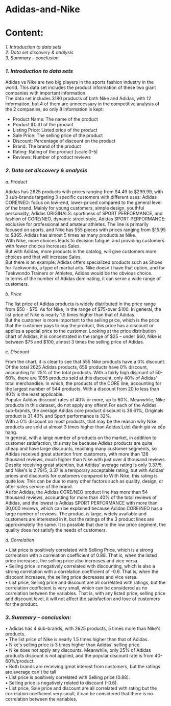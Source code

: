# Adidas-and-Nike
# **Content:**
_1. Introduction to data sets_\
_2. Data set discovery & analysis_\
_3. Summary – conclusion_

### _1. Introduction to data sets_
Adidas vs Nike are two big players in the sports fashion industry in the world. This data set includes the product information of these two giant companies with important information.\
The data set includes 3180 products of both Nike and Adidas, with 12 information, but 4 of them are unnecessary in the competitive analysis of the 2 companies, so only 8 information is kept:
- Product Name: The name of the product
- Product ID: ID of the product
- Listing Price: Listed price of the product
- Sale Price: The selling price of the product
- Discount: Percentage of discount on the product
- Brand: The brand of the product
- Rating: Rating of the product (scale 0-5)
- Reviews: Number of product reviews
 
### _2. Data set discovery & analysis_
_a. Product_ 

  Adidas has 2625 products with prices ranging from $4.49 to $299.99, with 3 sub-brands targeting 3 specific customers with different uses: Adidas CORE/NEO: focus on low-end, lower-priced compared to the general level of the brand. Mainly for young customers, simple design, youthful personality, Adidas ORIGINALS: sportiness of SPORT PERFORMANCE, and fashion of CORE/NEO, dynamic street style, Adidas SPORT PERFORMANCE: exclusive for professional and amateur athletes. The line is primarily focused on sports, and Nike has 555 pieces with prices ranging from $15.95 to $365. Adidas has almost 5 times as many products as Nike.\
  With Nike, more choices leads to decision fatigue, and providing customers with fewer choices increases Sales.\
  But with Adidas, more products in the catalog, will give customers more choices and that will increase Sales.\
  But there is an example: Adidas offers specialized products such as Shoes for Taekwondo, a type of martial arts. Nike doesn't have that option, and for Taekwondo Trainers or Athletes, Adidas would be the obvious choice.\
  In terms of the number of Adidas dominating, it can serve a wide range of customers. 
  
_b.	Price_

  The list price of Adidas products is widely distributed in the price range from $50 - $75. As for Nike, in the range of $75-over $100. In general, the list price of Nike is nearly 1.5 times higher than that of Adidas.\
  But the customer is more important to the selling price, which is the price that the customer pays to buy the product, this price has a discount or applies a special price to the customer. Looking at the price distribution chart of Adidas, it is concentrated in the range of $25 – under $60, Nike is between $75 and $100, almost 3 times the selling price of Adidas. 
  
_c.	Discount_

  From the chart, it is clear to see that 555 Nike products have a 0% discount.\
  Of the total 2625 Adidas products, 659 products have 0% discount, accounting for 25% of the total products. With a fairly high discount of 50-60%, there are 1055 products sold at this discount, only 40% of Adidas' total merchandise. In which, the products of the CORE line, accounting for the largest number of 544 products. With a discount from 20 to less than 40% is the least applicable.\
  Popular Adidas discount rates of 40% or more, up to 60%. Meanwhile, Nike products in this dataset, do not apply any offers\ 
  For each of the Adidas sub-brands, the average Adidas core product discount is 36.61%, Originals product is 31.40% and Sport performance is 32%.\
  With a 0% discount on most products, that may be the reason why Nike products are sold at almost 3 times higher than Adidas.Lượt đánh giá và xếp hạng.\
  In general, with a large number of products on the market, in addition to customer satisfaction, this may be because Adidas products are quite cheap and have large discounts, reaching many customer segments, so Adidas received great attention from customers, with more than 128 thousand reviews, much higher than Nike with just over 4 thousand reviews. Despite receiving great attention, but Adidas' average rating is only 3.37/5, and Nike's is 2.79/5, 3.37 is a temporary acceptable rating, but with Adidas' prices and discounts for customers compared to With Nike, this rating is quite low. This can be due to many other factors such as quality, design, or after-sales service of the brand.  \
  As for Adidas, the Adidas CORE/NEO product line has more than 54 thousand reviews, accounting for more than 40% of the total reviews of Adidas, and the lowest is Adidas SPORT PERFORMANCE with more than 30,000 reviews, which can be explained because Adidas CORE/NEO has a large number of reviews. The product is large, widely available and customers are interested in it, but the ratings of the 3 product lines are approximately the same. It is possible that due to the low price segment, the quality does not satisfy the needs of customers.
  
_d. Correlation_

• List price is positively correlated with Selling Price, which is a strong correlation with a correlation coefficient of 0.88. That is, when the listed price increases, the selling price also increases and vice versa.\
• Selling price is negatively correlated with discounting, which is also a strong correlation with a correlation coefficient of -0.6. That is, when the discount increases, the selling price decreases and vice versa.\
• List price, Selling price and discount are all correlated with ratings, but the correlation coefficient is very small, which can be considered as no correlation between the variables. That is, with any listed price, selling price and discount level, it will not affect the satisfaction and love of customers for the product.
### _3. Summary – conclusion:_
• Adidas has 4 sub-brands, with 2625 products, 5 times more than Nike's products.\
• The list price of Nike is nearly 1.5 times higher than that of Adidas.\
• Nike's selling price is 3 times higher than Adidas' selling price.\
• Nike does not apply any discounts. Meanwhile, only 25% of Adidas products discount is not applied, and the popular discount rate is from 40-60%/product.\
• Both brands are receiving great interest from customers, but the ratings are average can't be tall\
• List price is positively correlated with Selling price (0.88).\
• Selling price is negatively related to discount (-0.6).\
• List price, Sale price and discount are all correlated with rating but the correlation coefficient very small, it can be considered that there is no correlation between the variables.

